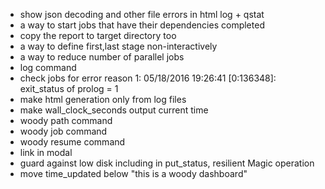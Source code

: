 - show json decoding and other file errors in html log + qstat
- a way to start jobs that have their dependencies completed
- copy the report to target directory too
- a way to define first,last stage non-interactively
- a way to reduce number of parallel jobs
- log command
- check jobs for error reason    1:          05/18/2016 19:26:41 [0:136348]: exit_status of prolog = 1
- make html generation only from log files
- make wall_clock_seconds output current time
- woody path command
- woody job command
- woody resume command
- link in modal
- guard against low disk including in put_status, resilient Magic operation
- move time_updated below "this is a woody dashboard"
